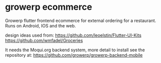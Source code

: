 # growerp ecommerce

Growerp flutter frontend ecommerce for external ordering for a restaurant.
Runs on Android, IOS and the web.

design ideas used from:
https://github.com/leoelstin/Flutter-UI-Kits
https://github.com/wmfadel/Groceries

It needs the Moqui.org backend system, more detail to install see the repository at: https://github.com/growerp/growerp-backend-mobile

